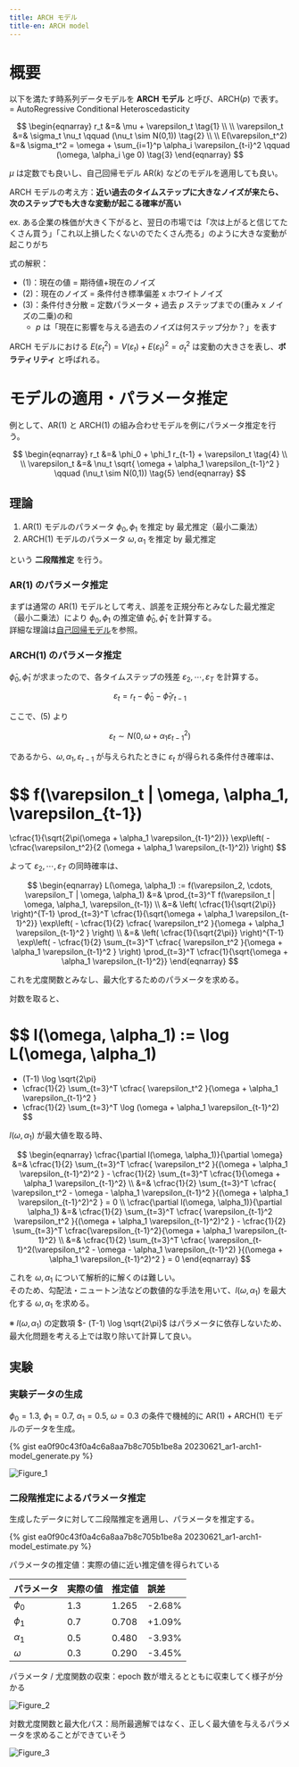 ```yaml
---
title: ARCH モデル
title-en: ARCH model
---
```


# 概要

以下を満たす時系列データモデルを **ARCH モデル** と呼び、$\mathrm{ARCH}(p)$ で表す。  
= AutoRegressive Conditional Heteroscedasticity

$$
\begin{eqnarray}
	r_t &=& \mu + \varepsilon_t
	\tag{1}
	\\ \\
	\varepsilon_t &=& \sigma_t \nu_t
	\qquad (\nu_t \sim N(0,1))
	\tag{2}
	\\ \\
	E(\varepsilon_t^2) &=& \sigma_t^2 = \omega + \sum_{i=1}^p \alpha_i \varepsilon_{t-i}^2
	\qquad (\omega, \alpha_i \ge 0)
	\tag{3}
\end{eqnarray}
$$

$\mu$ は定数でも良いし、自己回帰モデル $\mathrm{AR}(k)$ などのモデルを適用しても良い。

ARCH モデルの考え方：**近い過去のタイムステップに大きなノイズが来たら、次のステップでも大きな変動が起こる確率が高い**

ex. ある企業の株価が大きく下がると、翌日の市場では「次は上がると信じてたくさん買う」「これ以上損したくないのでたくさん売る」のように大きな変動が起こりがち

式の解釈：

- $(1)$：現在の値 = 期待値+現在のノイズ
- $(2)$：現在のノイズ = 条件付き標準偏差 x ホワイトノイズ
- $(3)$：条件付き分散 = 定数パラメータ + 過去 $p$ ステップまでの(重み x ノイズの二乗)の和
	- $p$ は「現在に影響を与える過去のノイズは何ステップ分か？」を表す

ARCH モデルにおける $E(\varepsilon_t^2) = V(\varepsilon_t) + E(\varepsilon_t)^2 = \sigma_t^2$ は変動の大きさを表し、**ボラティリティ** と呼ばれる。


# モデルの適用・パラメータ推定

例として、$\mathrm{AR}(1)$ と $\mathrm{ARCH}(1)$ の組み合わせモデルを例にパラメータ推定を行う。

$$
\begin{eqnarray}
	r_t &=& \phi_0 + \phi_1 r_{t-1} + \varepsilon_t
	\tag{4}
	\\ \\
	\varepsilon_t &=& \nu_t \sqrt{ \omega + \alpha_1 \varepsilon_{t-1}^2 }
	\qquad (\nu_t \sim N(0,1))
	\tag{5}
\end{eqnarray}
$$

## 理論

1. $\mathrm{AR}(1)$ モデルのパラメータ $\phi_0, \phi_1$ を推定 by 最尤推定（最小二乗法）
2. $\mathrm{ARCH}(1)$ モデルのパラメータ $\omega, \alpha_1$ を推定 by 最尤推定

という **二段階推定** を行う。

### AR(1) のパラメータ推定

まずは通常の $\mathrm{AR}(1)$ モデルとして考え、誤差を正規分布とみなした最尤推定（最小二乗法）により $\phi_0, \phi_1$ の推定値 $\hat{\phi}_0, \hat{\phi}_1$ を計算する。  
詳細な理論は[自己回帰モデル](autoregressive-model.md)を参照。

### ARCH(1) のパラメータ推定

$\hat{\phi}_0, \hat{\phi}_1$ が求まったので、各タイムステップの残差 $\varepsilon_2, \cdots, \varepsilon_T$ を計算する。

$$
\varepsilon_t = r_t - \hat{\phi}_0 - \hat{\phi}_1 r_{t-1}
$$

ここで、$(5)$ より

$$
\varepsilon_t \sim N(0, \omega + \alpha_1 \varepsilon_{t-1}^2)
$$

であるから、$\omega, \alpha_1, \varepsilon_{t-1}$ が与えられたときに $\varepsilon_t$ が得られる条件付き確率は、

$$
f(\varepsilon_t | \omega, \alpha_1, \varepsilon_{t-1})
=
\cfrac{1}{\sqrt{2\pi(\omega + \alpha_1 \varepsilon_{t-1}^2)}}
\exp\left(
	- \cfrac{\varepsilon_t^2}{2 (\omega + \alpha_1 \varepsilon_{t-1}^2)}
\right)
$$

よって ${\varepsilon_2, \cdots, \varepsilon_T}$ の同時確率は、

$$
\begin{eqnarray}
	L(\omega, \alpha_1) := f(\varepsilon_2, \cdots, \varepsilon_T | \omega, \alpha_1)
	&=&
	\prod_{t=3}^T f(\varepsilon_t | \omega, \alpha_1, \varepsilon_{t-1})
	\\ &=&
	\left( \cfrac{1}{\sqrt{2\pi}} \right)^{T-1}
	\prod_{t=3}^T
	\cfrac{1}{\sqrt{\omega + \alpha_1 \varepsilon_{t-1}^2}}
	\exp\left(
		- \cfrac{1}{2}
		\cfrac{ \varepsilon_t^2 }{\omega + \alpha_1 \varepsilon_{t-1}^2 }
	\right)
	\\ &=&
	\left( \cfrac{1}{\sqrt{2\pi}} \right)^{T-1}
	\exp\left(
		- \cfrac{1}{2}
		\sum_{t=3}^T
		\cfrac{ \varepsilon_t^2 }{\omega + \alpha_1 \varepsilon_{t-1}^2 }
	\right)
	\prod_{t=3}^T
	\cfrac{1}{\sqrt{\omega + \alpha_1 \varepsilon_{t-1}^2}}
\end{eqnarray}
$$

これを尤度関数とみなし、最大化するためのパラメータを求める。

対数を取ると、

$$
l(\omega, \alpha_1) := \log L(\omega, \alpha_1)
=
- (T-1) \log \sqrt{2\pi}
- \cfrac{1}{2}
\sum_{t=3}^T
\cfrac{ \varepsilon_t^2 }{\omega + \alpha_1 \varepsilon_{t-1}^2 }
- \cfrac{1}{2} \sum_{t=3}^T \log (\omega + \alpha_1 \varepsilon_{t-1}^2)
$$

$l(\omega, \alpha_1)$ が最大値を取る時、

$$
\begin{eqnarray}
	\cfrac{\partial l(\omega, \alpha_1)}{\partial \omega}
	&=&
	\cfrac{1}{2}
	\sum_{t=3}^T
	\cfrac{ \varepsilon_t^2 }{(\omega + \alpha_1 \varepsilon_{t-1}^2)^2 }
	- \cfrac{1}{2} \sum_{t=3}^T \cfrac{1}{\omega + \alpha_1 \varepsilon_{t-1}^2}
	\\ &=&
	\cfrac{1}{2}
	\sum_{t=3}^T
	\cfrac{ \varepsilon_t^2 - \omega - \alpha_1 \varepsilon_{t-1}^2 }{(\omega + \alpha_1 \varepsilon_{t-1}^2)^2 }
	= 0
	\\
	\cfrac{\partial l(\omega, \alpha_1)}{\partial \alpha_1}
	&=&
	\cfrac{1}{2}
	\sum_{t=3}^T
	\cfrac{ \varepsilon_{t-1}^2 \varepsilon_t^2 }{(\omega + \alpha_1 \varepsilon_{t-1}^2)^2 }
	- \cfrac{1}{2} \sum_{t=3}^T \cfrac{\varepsilon_{t-1}^2}{\omega + \alpha_1 \varepsilon_{t-1}^2}
	\\ &=&
	\cfrac{1}{2}
	\sum_{t=3}^T
	\cfrac{ \varepsilon_{t-1}^2(\varepsilon_t^2 - \omega - \alpha_1 \varepsilon_{t-1}^2) }{(\omega + \alpha_1 \varepsilon_{t-1}^2)^2 }
	= 0
\end{eqnarray}
$$

これを $\omega, \alpha_1$ について解析的に解くのは難しい。  
そのため、勾配法・ニュートン法などの数値的な手法を用いて、$l(\omega, \alpha_1)$ を最大化する $\omega, \alpha_1$ を求める。

※ $l(\omega, \alpha_1)$ の定数項 $- (T-1) \log \sqrt{2\pi}$ はパラメータに依存しないため、最大化問題を考える上では取り除いて計算して良い。  


## 実験

### 実験データの生成

$\phi_0 = 1.3,\ \phi_1 = 0.7,\ \alpha_1 = 0.5,\ \omega = 0.3$ の条件で機械的に $\mathrm{AR}(1)+\mathrm{ARCH}(1)$ モデルのデータを生成。

{% gist ea0f90c43f0a4c6a8aa7b8c705b1be8a 20230621_ar1-arch1-model_generate.py %}

![Figure_1](https://user-images.githubusercontent.com/13412823/247385982-048a5684-d065-476a-8033-87a6141c653a.png)


### 二段階推定によるパラメータ推定

生成したデータに対して二段階推定を適用し、パラメータを推定する。

{% gist ea0f90c43f0a4c6a8aa7b8c705b1be8a 20230621_ar1-arch1-model_estimate.py %}

パラメータの推定値：実際の値に近い推定値を得られている

| パラメータ | 実際の値 | 推定値 | 誤差 |
| :-- | :-- | :-- | :-- |
| $\phi_0$ | 1.3 | 1.265 | -2.68% |
| $\phi_1$ | 0.7 | 0.708 | +1.09% |
| $\alpha_1$ | 0.5 | 0.480 | -3.93% |
| $\omega$ | 0.3 | 0.290 | -3.45% |

パラメータ / 尤度関数の収束：epoch 数が増えるとともに収束してく様子が分かる

![Figure_2](https://user-images.githubusercontent.com/13412823/247450712-65d095c5-5890-4513-8e5b-4feaddc10bf5.png)

対数尤度関数と最大化パス：局所最適解ではなく、正しく最大値を与えるパラメータを求めることができていそう

![Figure_3](https://user-images.githubusercontent.com/13412823/247453430-9d474c84-3aec-4292-aae6-ec0e8c755794.png)
